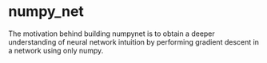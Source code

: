 # numpy_net

The motivation behind building numpynet is to obtain a deeper understanding of neural network intuition by performing gradient descent in a network using only numpy.
